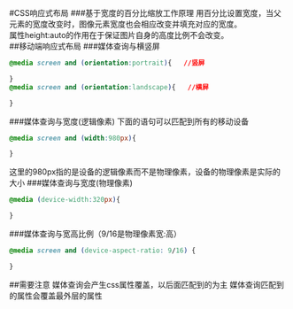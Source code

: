 #CSS响应式布局
###基于宽度的百分比缩放工作原理
用百分比设置宽度，当父元素的宽度改变时，图像元素宽度也会相应改变并填充对应的宽度。<br>
属性height:auto的作用在于保证图片自身的高度比例不会改变。<br>
##移动端响应式布局
###媒体查询与横竖屏
```css
@media screen and (orientation:portrait){   //竖屏

}
@media screen and (orientation:landscape){   //横屏

}
```
###媒体查询与宽度(逻辑像素)
下面的语句可以匹配到所有的移动设备
```css
@media screen and (width:980px){

}
```
这里的980px指的是设备的逻辑像素而不是物理像素，设备的物理像素是实际的大小
###媒体查询与宽度(物理像素)
```css
@media (device-width:320px){

}
```
###媒体查询与宽高比例（9/16是物理像素宽:高）
```css
@media screen and (device-aspect-ratio: 9/16) {

}
```
##需要注意
媒体查询会产生css属性覆盖，以后面匹配到的为主
媒体查询匹配到的属性会覆盖最外层的属性
